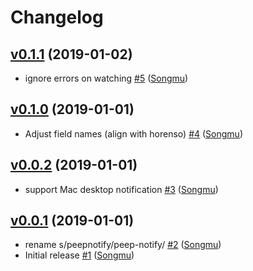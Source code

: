 # Changelog

## [v0.1.1](https://github.com/Songmu/peep/compare/v0.1.0...v0.1.1) (2019-01-02)

* ignore errors on watching [#5](https://github.com/Songmu/peep/pull/5) ([Songmu](https://github.com/Songmu))

## [v0.1.0](https://github.com/Songmu/peep/compare/v0.0.2...v0.1.0) (2019-01-01)

* Adjust field names (align with horenso) [#4](https://github.com/Songmu/peep/pull/4) ([Songmu](https://github.com/Songmu))

## [v0.0.2](https://github.com/Songmu/peep/compare/v0.0.1...v0.0.2) (2019-01-01)

* support Mac desktop notification [#3](https://github.com/Songmu/peep/pull/3) ([Songmu](https://github.com/Songmu))

## [v0.0.1](https://github.com/Songmu/peep/compare/9616e411252a...v0.0.1) (2019-01-01)

* rename s/peepnotify/peep-notify/ [#2](https://github.com/Songmu/peep/pull/2) ([Songmu](https://github.com/Songmu))
* Initial release [#1](https://github.com/Songmu/peep/pull/1) ([Songmu](https://github.com/Songmu))
